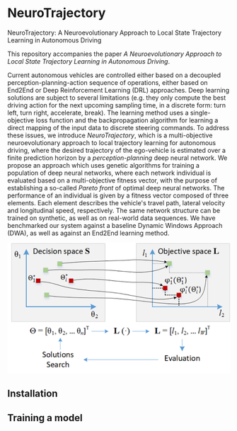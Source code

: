 # NeuroTrajectory
NeuroTrajectory: A Neuroevolutionary Approach to Local State Trajectory Learning in Autonomous Driving

This repository accompanies the paper *A Neuroevolutionary Approach to Local State Trajectory Learning in Autonomous Driving*.

Current autonomous vehicles are controlled either based on a decoupled perception-planning-action sequence of operations, either based on End2End or Deep Reinforcement Learning (DRL) approaches. Deep learning solutions are subject to several limitations (e.g. they only compute the best driving action for the next upcoming sampling time, in a discrete form: turn left, turn right, accelerate, break). The learning method uses a single-objective loss function and the backpropagation algorithm for learning a direct mapping of the input data to discrete steering commands. To address these issues, we introduce *NeuroTrajectory*, which is a multi-objective neuroevolutionary approach to local trajectory learning for autonomous driving, where the desired trajectory of the ego-vehicle is estimated over a finite prediction horizon by a *perception-planning* deep neural network. We propose an approach which uses genetic algorithms for training a population of deep neural networks, where each network individual is evaluated based on a multi-objective fitness vector, with the purpose of establishing a so-called *Pareto front* of optimal deep neural networks. The performance of an individual is given by a fitness vector composed of three elements. Each element describes the vehicle's travel path, lateral velocity and longitudinal speed, respectively. The same network structure can be trained on synthetic, as well as on real-world data sequences. We have benchmarked our system against a baseline Dynamic Windows Approach (DWA), as well as against an End2End learning method.

![Alt text](images/pareto_optimization_problem.png?raw=true)

## Installation

## Training a model
